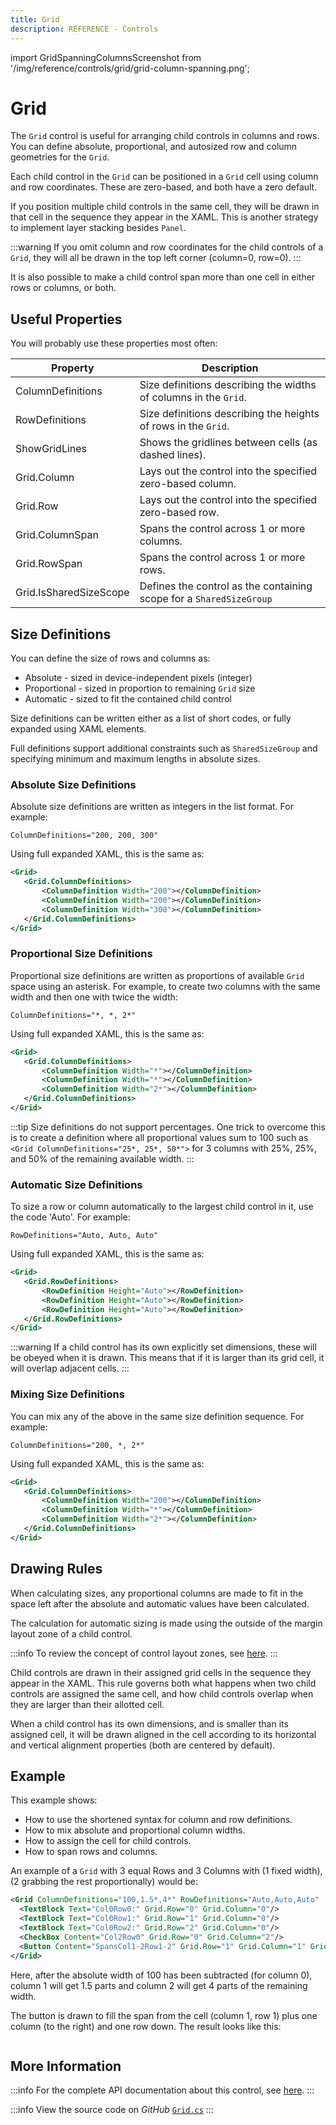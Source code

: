 ```yaml
---
title: Grid
description: REFERENCE - Controls
---
```


import GridSpanningColumnsScreenshot from '/img/reference/controls/grid/grid-column-spanning.png';

# Grid

The `Grid` control is useful for arranging child controls in columns and rows. You can define absolute, proportional, and 
autosized row and column geometries for the `Grid`.

Each child control in the `Grid` can be positioned in a `Grid` cell using column and row coordinates. These are 
zero-based, and both have a zero default.

If you position multiple child controls in the same cell, they will be drawn in that cell in the sequence they appear 
in the XAML. This is another strategy to implement layer stacking besides `Panel`.

:::warning
If you omit column and row coordinates for the child controls of a `Grid`, they will all be drawn in the top left 
corner (column=0, row=0).
:::

It is also possible to make a child control span more than one cell in either rows or columns, or both.

## Useful Properties

You will probably use these properties most often:

| Property               | Description                                                         |
|------------------------|---------------------------------------------------------------------|
| ColumnDefinitions      | Size definitions describing the widths of columns in the `Grid`.    |
| RowDefinitions         | Size definitions describing the heights of rows in the `Grid`.      |
| ShowGridLines          | Shows the gridlines between cells (as dashed lines).                |
| Grid.Column            | Lays out the control into the specified zero-based column.          |
| Grid.Row               | Lays out the control into the specified zero-based row.             |
| Grid.ColumnSpan        | Spans the control across 1 or more columns.                         |
| Grid.RowSpan           | Spans the control across 1 or more rows.                            |
| Grid.IsSharedSizeScope | Defines the control as the containing scope for a `SharedSizeGroup` |

## Size Definitions

You can define the size of rows and columns as:

* Absolute - sized in device-independent pixels (integer) 
* Proportional - sized in proportion to remaining `Grid` size
* Automatic - sized to fit the contained child control

Size definitions can be written either as a list of short codes, or fully expanded using XAML elements.

Full definitions support additional constraints such as `SharedSizeGroup` and specifying minimum and maximum lengths in 
absolute sizes.

### Absolute Size Definitions

Absolute size definitions are written as integers in the list format. For example:

`ColumnDefinitions="200, 200, 300"`

Using full expanded XAML, this is the same as:

```xml
<Grid>
   <Grid.ColumnDefinitions>
       <ColumnDefinition Width="200"></ColumnDefinition>
       <ColumnDefinition Width="200"></ColumnDefinition>
       <ColumnDefinition Width="300"></ColumnDefinition>
   </Grid.ColumnDefinitions>
</Grid>
```

### Proportional Size Definitions

Proportional size definitions are written as proportions of available `Grid` space using an 
asterisk. For example, to create two columns with the same width and then one with twice the width:

`ColumnDefinitions="*, *, 2*"`

Using full expanded XAML, this is the same as:

```xml
<Grid>
   <Grid.ColumnDefinitions>
       <ColumnDefinition Width="*"></ColumnDefinition>
       <ColumnDefinition Width="*"></ColumnDefinition>
       <ColumnDefinition Width="2*"></ColumnDefinition>
   </Grid.ColumnDefinitions>
</Grid>
```

:::tip
Size definitions do not support percentages. One trick to overcome this is to create a definition where all proportional 
values sum to 100 such as `<Grid ColumnDefinitions="25*, 25*, 50*">` for 3 columns with 25%, 25%, and 50% of the remaining 
available width.
:::

### Automatic Size Definitions

To size a row or column automatically to the largest child control in it, use the code 'Auto'.  For example:

`RowDefinitions="Auto, Auto, Auto"`

Using full expanded XAML, this is the same as:

```xml
<Grid>
   <Grid.RowDefinitions>
       <RowDefinition Height="Auto"></RowDefinition>
       <RowDefinition Height="Auto"></RowDefinition>
       <RowDefinition Height="Auto"></RowDefinition>
   </Grid.RowDefinitions>
</Grid>
```

:::warning
If a child control has its own explicitly set dimensions, these will be obeyed when it is drawn. This means that if it 
is larger than its grid cell, it will overlap adjacent cells.
:::

### Mixing Size Definitions

You can mix any of the above in the same size definition sequence. For example:

`ColumnDefinitions="200, *, 2*"`

Using full expanded XAML, this is the same as:

```xml
<Grid>
   <Grid.ColumnDefinitions>
       <ColumnDefinition Width="200"></ColumnDefinition>
       <ColumnDefinition Width="*"></ColumnDefinition>
       <ColumnDefinition Width="2*"></ColumnDefinition>
   </Grid.ColumnDefinitions>
</Grid>
```

## Drawing Rules

When calculating sizes, any proportional columns are made to fit in the space left after the absolute and automatic values have been calculated.

The calculation for automatic sizing is made using the outside of the margin layout zone of a child control.

:::info
To review the concept of control layout zones, see [here](../../../concepts/layout/layout-zones). 
:::

Child controls are drawn in their assigned grid cells in the sequence they appear in the XAML. This rule governs both 
what happens when two child controls are assigned the same cell, and how child controls overlap when they are larger 
than their allotted cell.

When a child control has its own dimensions, and is smaller than its assigned cell, it will be drawn aligned in the 
cell according to its horizontal and vertical alignment properties (both are centered by default).

## Example

This example shows:

* How to use the shortened syntax for column and row definitions.
* How to mix absolute and proportional column widths.
* How to assign the cell for child controls.
* How to span rows and columns.

An example of a `Grid` with 3 equal Rows and 3 Columns with (1 fixed width), (2 grabbing the rest proportionally) would be:

```xml
<Grid ColumnDefinitions="100,1.5*,4*" RowDefinitions="Auto,Auto,Auto"  Margin="4">
  <TextBlock Text="Col0Row0:" Grid.Row="0" Grid.Column="0"/>
  <TextBlock Text="Col0Row1:" Grid.Row="1" Grid.Column="0"/>
  <TextBlock Text="Col0Row2:" Grid.Row="2" Grid.Column="0"/>
  <CheckBox Content="Col2Row0" Grid.Row="0" Grid.Column="2"/>
  <Button Content="SpansCol1-2Row1-2" Grid.Row="1" Grid.Column="1" Grid.RowSpan="2" Grid.ColumnSpan="2"/>
</Grid>
```

Here, after the absolute width of 100 has been subtracted (for column 0), column 1 will get 1.5 parts and column 2 will get 4 parts of the remaining width.

The button is drawn to fill the span from the cell (column 1, row 1) plus one column (to the right) and one row down. The result looks like this:

<img src={GridSpanningColumnsScreenshot} alt="" />

## More Information

:::info
For the complete API documentation about this control, see [here](https://api-docs.avaloniaui.net/docs/T_Avalonia_Controls_Grid).
:::

:::info
View the source code on _GitHub_ [`Grid.cs`](https://github.com/AvaloniaUI/Avalonia/blob/master/src/Avalonia.Controls/Grid.cs)
:::
